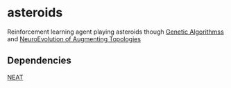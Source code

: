 # asteroids
Reinforcement learning agent playing asteroids though [Genetic Algorithmss](https://en.wikipedia.org/wiki/Genetic_algorithm) and [NeuroEvolution of Augmenting Topologies](https://en.wikipedia.org/wiki/Neuroevolution_of_augmenting_topologies)

## Dependencies
[NEAT](https://github.com/danielbulger/neat)
